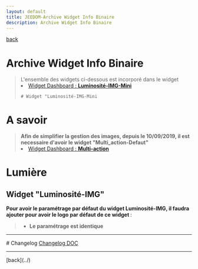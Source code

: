 ```yaml
---
layout: default
title: JEEDOM-Archive Widget Info Binaire
description: Archive Widget Info Binaire
---
```

[back](./)
# Archive Widget Info Binaire

<blockquote>
L'ensemble des widgets ci-dessous est incorporé dans le widget
    <li><a href="JEEDOM_Lum_IMG_mini">Widget Dashboard : <b>Luminosité-IMG-Mini</b></a></li>
    
    # Widget "Luminosité-IMG-Mini
</blockquote>

# A savoir
<blockquote>
<b>Afin de simplifier la gestion des images, depuis le 10/09/2019, il est necessaire d'avoir le widget "Multi_action-Defaut"</b>
    <li><a href="JEEDOM_Multi_action_Defaut">Widget Dashboard : <b>Multi-action</b></a></li>
</blockquote>

# Lumière
## Widget "Luminosité-IMG" 
<b>Pour avoir le paramétrage par défaut du widget Luminosité-IMG, il faudra ajouter pour avoir le logo par défaut de ce widget </b> :

<blockquote>
    <ul>
        <li><b> Le paramétrage est identique</b></li>
    </ul>
</blockquote>


<hr />
# Changelog
<a href="https://github.com/JEALG/JEEDOM-Widget_JAG-doc/commits/master">Changelog DOC</a>

<hr />
[back](../)